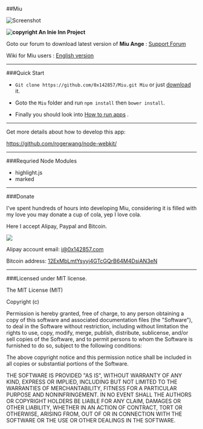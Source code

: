##Miu

![Screenshot](https://miu.0x142857.com/img/miu-full-look.png)

**![copyright](http://png-4.findicons.com/files/icons/2315/default_icon/26/copyright.png) An Inie Inn Project**

Goto our forum to download latest version of **Miu Ange** : [Support Forum](https://miu.0x142857.com/forum)

Wiki for Miu users : [English version](https://github.com/0x142857/Miu/wiki)

---

###Quick Start

- `Git clone https://github.com/0x142857/Miu.git Miu` or just [download](https://github.com/0x142857/Miu/archive/master.zip) it.

- Goto the `Miu` folder and run `npm install` then `bower install`.

- Finally you should look into [How to run apps](https://github.com/rogerwang/node-webkit/wiki/How-to-run-apps) .

---

Get more details about how to develop this app:

https://github.com/rogerwang/node-webkit/

---

###Requried Node Modules

- highlight.js
- marked

---

###Donate

I've spent hundreds of hours into developing Miu, considering it is filled with my love you may donate a cup of cola, yep I love cola.

Here I accept Alipay, Paypal and Bitcoin.

[![](https://www.paypalobjects.com/en_US/i/btn/btn_donate_LG.gif)](https://www.paypal.com/cgi-bin/webscr?cmd=_xclick&business=i%400x142857%2ecom&lc=C2&amount=10%2e00¤cy_code=USD&button_subtype=services&bn=PP%2dBuyNowBF%3abtn_donate_LG%2egif%3aNonHosted)

Alipay account email: i@0x142857.com

Bitcoin address: [12ExMbLmtYsyyj4GTcGQrB64M4DsiAN3eN](http://blockexplorer.com/address/12ExMbLmtYsyyj4GTcGQrB64M4DsiAN3eN)

---

###Licensed under MIT license.

The MIT License (MIT)

Copyright (c) <year> <copyright holders>

Permission is hereby granted, free of charge, to any person obtaining a copy
of this software and associated documentation files (the "Software"), to deal
in the Software without restriction, including without limitation the rights
to use, copy, modify, merge, publish, distribute, sublicense, and/or sell
copies of the Software, and to permit persons to whom the Software is
furnished to do so, subject to the following conditions:

The above copyright notice and this permission notice shall be included in
all copies or substantial portions of the Software.

THE SOFTWARE IS PROVIDED "AS IS", WITHOUT WARRANTY OF ANY KIND, EXPRESS OR
IMPLIED, INCLUDING BUT NOT LIMITED TO THE WARRANTIES OF MERCHANTABILITY,
FITNESS FOR A PARTICULAR PURPOSE AND NONINFRINGEMENT. IN NO EVENT SHALL THE
AUTHORS OR COPYRIGHT HOLDERS BE LIABLE FOR ANY CLAIM, DAMAGES OR OTHER
LIABILITY, WHETHER IN AN ACTION OF CONTRACT, TORT OR OTHERWISE, ARISING FROM,
OUT OF OR IN CONNECTION WITH THE SOFTWARE OR THE USE OR OTHER DEALINGS IN
THE SOFTWARE.


